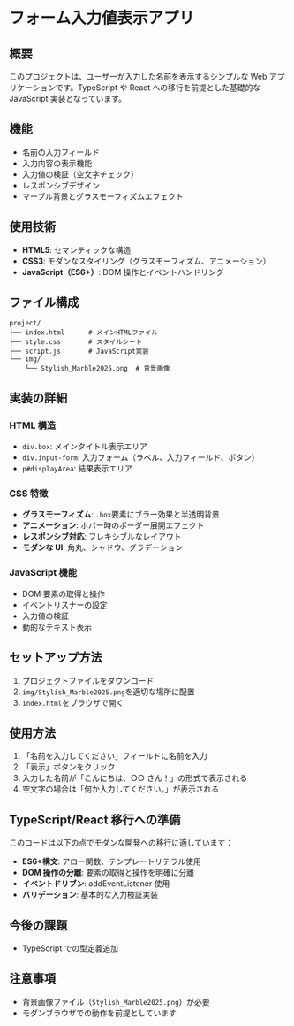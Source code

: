 # フォーム入力値表示アプリ

## 概要

このプロジェクトは、ユーザーが入力した名前を表示するシンプルな Web アプリケーションです。TypeScript や React への移行を前提とした基礎的な JavaScript 実装となっています。

## 機能

- 名前の入力フィールド
- 入力内容の表示機能
- 入力値の検証（空文字チェック）
- レスポンシブデザイン
- マーブル背景とグラスモーフィズムエフェクト

## 使用技術

- **HTML5**: セマンティックな構造
- **CSS3**: モダンなスタイリング（グラスモーフィズム、アニメーション）
- **JavaScript（ES6+）**: DOM 操作とイベントハンドリング

## ファイル構成

```
project/
├── index.html      # メインHTMLファイル
├── style.css       # スタイルシート
├── script.js       # JavaScript実装
└── img/
    └── Stylish_Marble2025.png  # 背景画像
```

## 実装の詳細

### HTML 構造

- `div.box`: メインタイトル表示エリア
- `div.input-form`: 入力フォーム（ラベル、入力フィールド、ボタン）
- `p#displayArea`: 結果表示エリア

### CSS 特徴

- **グラスモーフィズム**: `.box`要素にブラー効果と半透明背景
- **アニメーション**: ホバー時のボーダー展開エフェクト
- **レスポンシブ対応**: フレキシブルなレイアウト
- **モダンな UI**: 角丸、シャドウ、グラデーション

### JavaScript 機能

- DOM 要素の取得と操作
- イベントリスナーの設定
- 入力値の検証
- 動的なテキスト表示

## セットアップ方法

1. プロジェクトファイルをダウンロード
2. `img/Stylish_Marble2025.png`を適切な場所に配置
3. `index.html`をブラウザで開く

## 使用方法

1. 「名前を入力してください」フィールドに名前を入力
2. 「表示」ボタンをクリック
3. 入力した名前が「こんにちは、○○ さん！」の形式で表示される
4. 空文字の場合は「何か入力してください。」が表示される

## TypeScript/React 移行への準備

このコードは以下の点でモダンな開発への移行に適しています：

- **ES6+構文**: アロー関数、テンプレートリテラル使用
- **DOM 操作の分離**: 要素の取得と操作を明確に分離
- **イベントドリブン**: addEventListener 使用
- **バリデーション**: 基本的な入力検証実装

## 今後の課題

- TypeScript での型定義追加

## 注意事項

- 背景画像ファイル（`Stylish_Marble2025.png`）が必要
- モダンブラウザでの動作を前提としています
